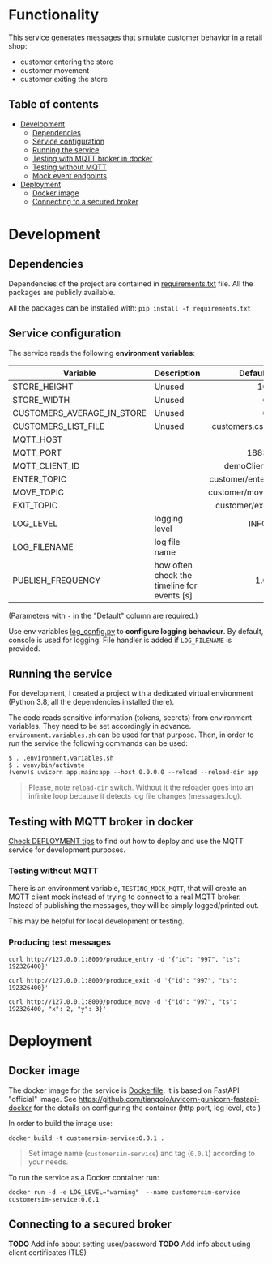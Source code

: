 # Functionality 
This service generates messages that simulate customer behavior in a retail shop:
* customer entering the store
* customer movement 
* customer exiting the store

## Table of contents
* [Development](#development)
  * [Dependencies](#dependencies)
  * [Service configuration](#service-configuration)
  * [Running the service](#running-the-service)
  * [Testing with MQTT broker in docker](#testing-with-mqtt-broker-in-docker)
  * [Testing without MQTT](#testing-without-mqtt)
  * [Mock event endpoints](#mock-event-endpoints)
* [Deployment](#deployment)
  * [Docker image](#docker-image)
  * [Connecting to a secured broker](#connecting-to-a-secured-broker)

# Development

## Dependencies

Dependencies of the project are contained in [requirements.txt](requirements.txt) file. All the packages are publicly
available.

All the packages can be installed with:
`pip install -f requirements.txt`

## Service configuration

The service reads the following **environment variables**:

| Variable                   | Description                                 |        Default |
|----------------------------|---------------------------------------------|---------------:|
| STORE_HEIGHT               | Unused                                      |             10 |
| STORE_WIDTH                | Unused                                      |              6 |
| CUSTOMERS_AVERAGE_IN_STORE | Unused                                      |              6 |
| CUSTOMERS_LIST_FILE        | Unused                                      |  customers.csv |
| MQTT_HOST                  |                                             |              - |
| MQTT_PORT                  |                                             |           1883 |
| MQTT_CLIENT_ID             |                                             |     demoClient |
| ENTER_TOPIC                |                                             | customer/enter |
| MOVE_TOPIC                 |                                             |  customer/move |
| EXIT_TOPIC                 |                                             |  customer/exit |
| LOG_LEVEL                  | logging level                               |           INFO |
| LOG_FILENAME               | log file name                               |             '' |
| PUBLISH_FREQUENCY          | how often check the timeline for events [s] |            1.0 |

(Parameters with `-` in the "Default" column are required.)

Use env variables [log_config.py](./app/log_config.py) to **configure logging behaviour**.
By default, console is used for logging. File handler is added if `LOG_FILENAME` is provided.

## Running the service

For development, I created a project with a dedicated virtual environment (Python 3.8, all the dependencies installed
there).

The code reads sensitive information (tokens, secrets) from environment variables. They need to be set accordingly in
advance.
`environment.variables.sh` can be used for that purpose. Then, in order to run the service the following commands can be
used:

```shell
$ . .environment.variables.sh
$ . venv/bin/activate
(venv)$ uvicorn app.main:app --host 0.0.0.0 --reload --reload-dir app
```

> Please, note `reload-dir` switch. Without it the reloader goes into an infinite loop because it detects log file changes (messages.log).

## Testing with MQTT broker in docker

[Check DEPLOYMENT tips](../DEPLOYMENT.md) to find out how to deploy and use the MQTT service for development purposes.

### Testing without MQTT
There is an environment variable, `TESTING_MOCK_MQTT`, that will create an MQTT client mock instead of trying to connect
to a real MQTT broker. Instead of publishing the messages, they will be simply logged/printed out.

This may be helpful for local development or testing.

### Producing test messages

```shell
curl http://127.0.0.1:8000/produce_entry -d '{"id": "997", "ts": 192326400}'
```

```shell
curl http://127.0.0.1:8000/produce_exit -d '{"id": "997", "ts": 192326400}'
```

```shell
curl http://127.0.0.1:8000/produce_move -d '{"id": "997", "ts": 192326400, "x": 2, "y": 3}'
```

# Deployment

## Docker image
The docker image for the service is [Dockerfile](Dockerfile).
It is based on FastAPI "official" image.
See https://github.com/tiangolo/uvicorn-gunicorn-fastapi-docker
for the details on configuring the container (http port, log level, etc.)

In order to build the image use:

```shell
docker build -t customersim-service:0.0.1 .
```

> Set image name (`customersim-service`) and tag (`0.0.1`) according to
> your needs.

To run the service as a Docker container run:

```shell
docker run -d -e LOG_LEVEL="warning"  --name customersim-service customersim-service:0.0.1
```

## Connecting to a secured broker
**TODO** Add info about setting user/password
**TODO** Add info about using client certificates (TLS)
